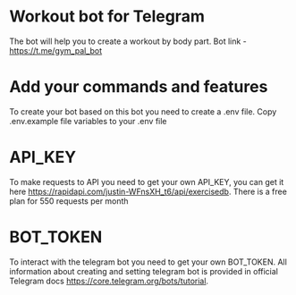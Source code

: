 # Workout bot for Telegram

The bot will help you to create a workout by body part.
Bot link - https://t.me/gym_pal_bot 


# Add your commands and features
To create your bot based on this bot you need to create a .env file. Copy .env.example file variables to your .env file

# API_KEY
To make requests to API you need to get your own API_KEY, you can get it here https://rapidapi.com/justin-WFnsXH_t6/api/exercisedb. There is a free plan for 550 requests per month

# BOT_TOKEN
To interact with the telegram bot you need to get your own BOT_TOKEN. All information about creating and setting telegram bot is provided in official Telegram docs https://core.telegram.org/bots/tutorial.
